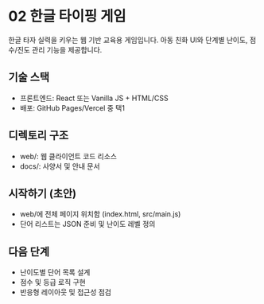 # 02 한글 타이핑 게임

한글 타자 실력을 키우는 웹 기반 교육용 게임입니다. 아동 친화 UI와 단계별 난이도, 점수/진도 관리 기능을 제공합니다.

## 기술 스택
- 프론트엔드: React 또는 Vanilla JS + HTML/CSS
- 배포: GitHub Pages/Vercel 중 택1

## 디렉토리 구조
- web/: 웹 클라이언트 코드 리소스
- docs/: 사양서 및 안내 문서

## 시작하기 (초안)
- web/에 전체 페이지 위치함 (index.html, src/main.js)
- 단어 리스트는 JSON 준비 및 난이도 레벨 정의

## 다음 단계
- 난이도별 단어 목록 설계
- 점수 및 등급 로직 구현
- 반응형 레이아웃 및 접근성 점검
